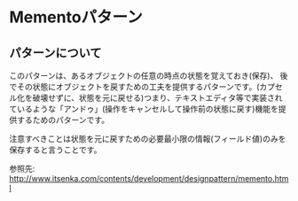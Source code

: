 # Mementoパターン


## パターンについて

このパターンは、あるオブジェクトの任意の時点の状態を覚えておき(保存)、 後でその状態にオブジェクトを戻すための工夫を提供するパターンです。(カプセル化を破壊せずに、状態を元に戻せる)つまり、テキストエディタ等で実装されているような「アンドゥ」(操作をキャンセルして操作前の状態に戻す)機能を提供するためのパターンです。

注意すべきことは状態を元に戻すための必要最小限の情報(フィールド値)のみを保存すると言うことです。

参照先: http://www.itsenka.com/contents/development/designpattern/memento.html
